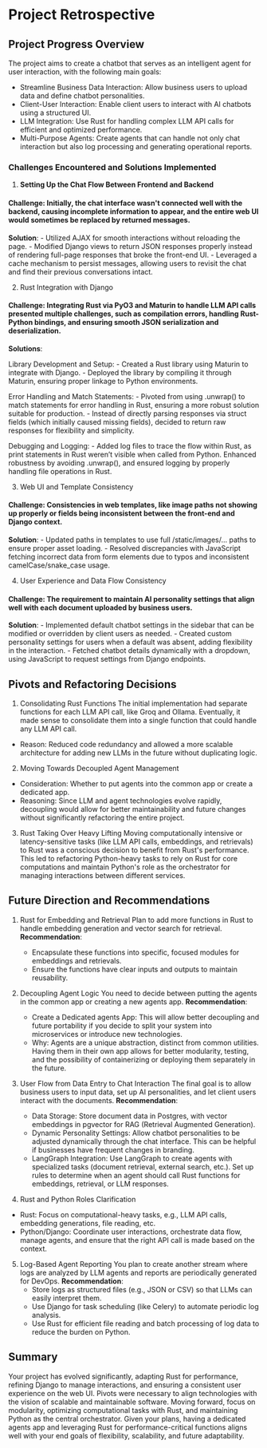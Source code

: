 # Project Retrospective

## Project Progress Overview
The project aims to create a chatbot that serves as an intelligent agent for user interaction, with the following main goals:

- Streamline Business Data Interaction: Allow business users to upload data and define chatbot personalities.
- Client-User Interaction: Enable client users to interact with AI chatbots using a structured UI.
- LLM Integration: Use Rust for handling complex LLM API calls for efficient and optimized performance.
- Multi-Purpose Agents: Create agents that can handle not only chat interaction but also log processing and generating operational reports.

### Challenges Encountered and Solutions Implemented

1. **Setting Up the Chat Flow Between Frontend and Backend**

#### Challenge: Initially, the chat interface wasn't connected well with the backend, causing incomplete information to appear, and the entire web UI would sometimes be replaced by returned messages.
  **Solution**:
    - Utilized AJAX for smooth interactions without reloading the page.
    - Modified Django views to return JSON responses properly instead of rendering full-page responses that broke the front-end UI.
    - Leveraged a cache mechanism to persist messages, allowing users to revisit the chat and find their previous conversations intact.

2. Rust Integration with Django
#### Challenge: Integrating Rust via PyO3 and Maturin to handle LLM API calls presented multiple challenges, such as compilation errors, handling Rust-Python bindings, and ensuring smooth JSON serialization and deserialization.
  **Solutions**:

   Library Development and Setup:
     - Created a Rust library using Maturin to integrate with Django.
     - Deployed the library by compiling it through Maturin, ensuring proper linkage to Python environments.

   Error Handling and Match Statements:
     - Pivoted from using .unwrap() to match statements for error handling in Rust, ensuring a more robust solution suitable for production.
     - Instead of directly parsing responses via struct fields (which initially caused missing fields), decided to return raw responses for flexibility and simplicity.

   Debugging and Logging:
     - Added log files to trace the flow within Rust, as print statements in Rust weren’t visible when called from Python. Enhanced robustness by avoiding .unwrap(), and ensured logging by properly handling file operations in Rust.

3. Web UI and Template Consistency
#### Challenge: Consistencies in web templates, like image paths not showing up properly or fields being inconsistent between the front-end and Django context.
  **Solution**:
    - Updated paths in templates to use full /static/images/... paths to ensure proper asset loading.
    - Resolved discrepancies with JavaScript fetching incorrect data from form elements due to typos and inconsistent camelCase/snake_case usage.

4. User Experience and Data Flow Consistency
#### Challenge: The requirement to maintain AI personality settings that align well with each document uploaded by business users.
  **Solution**:
    - Implemented default chatbot settings in the sidebar that can be modified or overridden by client users as needed.
    - Created custom personality settings for users when a default was absent, adding flexibility in the interaction.
    - Fetched chatbot details dynamically with a dropdown, using JavaScript to request settings from Django endpoints.

## Pivots and Refactoring Decisions

1. Consolidating Rust Functions
The initial implementation had separate functions for each LLM API call, like Groq and Ollama. Eventually, it made sense to consolidate them into a single function that could handle any LLM API call.

- Reason: Reduced code redundancy and allowed a more scalable architecture for adding new LLMs in the future without duplicating logic.

2. Moving Towards Decoupled Agent Management
- Consideration: Whether to put agents into the common app or create a dedicated app.
- Reasoning: Since LLM and agent technologies evolve rapidly, decoupling would allow for better maintainability and future changes without significantly refactoring the entire project.

3. Rust Taking Over Heavy Lifting
Moving computationally intensive or latency-sensitive tasks (like LLM API calls, embeddings, and retrievals) to Rust was a conscious decision to benefit from Rust's performance.
This led to refactoring Python-heavy tasks to rely on Rust for core computations and maintain Python's role as the orchestrator for managing interactions between different services.

## Future Direction and Recommendations

1. Rust for Embedding and Retrieval
Plan to add more functions in Rust to handle embedding generation and vector search for retrieval.
  **Recommendation**:
    - Encapsulate these functions into specific, focused modules for embeddings and retrievals.
    - Ensure the functions have clear inputs and outputs to maintain reusability.

2. Decoupling Agent Logic
You need to decide between putting the agents in the common app or creating a new agents app.
  **Recommendation**:
    - Create a Dedicated agents App: This will allow better decoupling and future portability if you decide to split your system into microservices or introduce new technologies.
    - Why: Agents are a unique abstraction, distinct from common utilities. Having them in their own app allows for better modularity, testing, and the possibility of containerizing or deploying them separately in the future.

3. User Flow from Data Entry to Chat Interaction
The final goal is to allow business users to input data, set up AI personalities, and let client users interact with the documents.
  **Recommendation**:
    - Data Storage: Store document data in Postgres, with vector embeddings in pgvector for RAG (Retrieval Augmented Generation).
    - Dynamic Personality Settings: Allow chatbot personalities to be adjusted dynamically through the chat interface. This can be helpful if businesses have frequent changes in branding.
    - LangGraph Integration: Use LangGraph to create agents with specialized tasks (document retrieval, external search, etc.). Set up rules to determine when an agent should call Rust functions for embeddings, retrieval, or LLM responses.

4. Rust and Python Roles Clarification
- Rust: Focus on computational-heavy tasks, e.g., LLM API calls, embedding generations, file reading, etc.
- Python/Django: Coordinate user interactions, orchestrate data flow, manage agents, and ensure that the right API call is made based on the context.

5. Log-Based Agent Reporting
You plan to create another stream where logs are analyzed by LLM agents and reports are periodically generated for DevOps.
  **Recommendation**:
    - Store logs as structured files (e.g., JSON or CSV) so that LLMs can easily interpret them.
    - Use Django for task scheduling (like Celery) to automate periodic log analysis.
    - Use Rust for efficient file reading and batch processing of log data to reduce the burden on Python.

## Summary
Your project has evolved significantly, adapting Rust for performance, refining Django to manage interactions, and ensuring a consistent user experience on the web UI. Pivots were necessary to align technologies with the vision of scalable and maintainable software. Moving forward, focus on modularity, optimizing computational tasks with Rust, and maintaining Python as the central orchestrator. Given your plans, having a dedicated agents app and leveraging Rust for performance-critical functions aligns well with your end goals of flexibility, scalability, and future adaptability.



